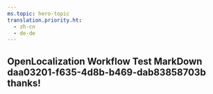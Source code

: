 ```yaml
---
ms.topic: hero-topic
translation.priority.ht: 
  - zh-cn
  - de-de
---
```

## OpenLocalization Workflow Test MarkDown daa03201-f635-4d8b-b469-dab83858703b thanks!
